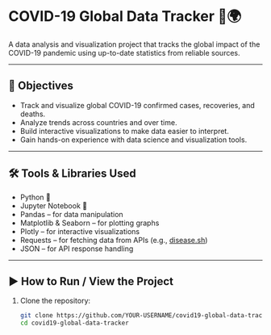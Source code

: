 

# COVID-19 Global Data Tracker 🦠🌍

A data analysis and visualization project that tracks the global impact of the COVID-19 pandemic using up-to-date statistics from reliable sources.

---

## 📌 Objectives

- Track and visualize global COVID-19 confirmed cases, recoveries, and deaths.
- Analyze trends across countries and over time.
- Build interactive visualizations to make data easier to interpret.
- Gain hands-on experience with data science and visualization tools.

---

## 🛠️ Tools & Libraries Used

- Python 🐍
- Jupyter Notebook 📓
- Pandas – for data manipulation
- Matplotlib & Seaborn – for plotting graphs
- Plotly – for interactive visualizations
- Requests – for fetching data from APIs (e.g., [disease.sh](https://disease.sh))
- JSON – for API response handling

---

## ▶️ How to Run / View the Project

1. Clone the repository:
   ```bash
   git clone https://github.com/YOUR-USERNAME/covid19-global-data-tracker.git
   cd covid19-global-data-tracker
